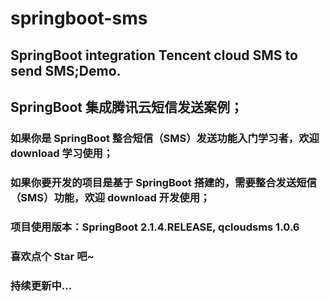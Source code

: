 # springboot-sms

## SpringBoot integration Tencent cloud SMS to send SMS;Demo.

## SpringBoot 集成腾讯云短信发送案例；

### 如果你是 SpringBoot 整合短信（SMS）发送功能入门学习者，欢迎 download 学习使用；

### 如果你要开发的项目是基于 SpringBoot 搭建的，需要整合发送短信（SMS）功能，欢迎 download 开发使用；

### 项目使用版本：SpringBoot 2.1.4.RELEASE, qcloudsms 1.0.6

### 喜欢点个 Star 吧~

### 持续更新中...

